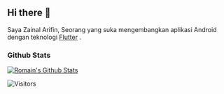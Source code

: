 ## Hi there 👋

Saya Zainal Arifin, Seorang yang suka mengembangkan aplikasi Android dengan teknologi [Flutter](https://github.com/flutter/flutter) .

### Github Stats

[![Romain's Github Stats](https://github-readme-stats.vercel.app/api?username=zaenalarifin12&count_private=true&theme=default&show_icons=true)](https://github.com/zaenalarifin12)

![Visitors](https://visitor-badge.glitch.me/badge?page_id=zaenalarifin12.zaenalarifin12)
